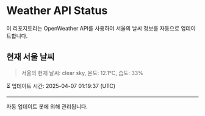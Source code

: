 
# Weather API Status

이 리포지토리는 OpenWeather API를 사용하여 서울의 날씨 정보를 자동으로 업데이트합니다.

## 현재 서울 날씨
> 서울의 현재 날씨: clear sky, 온도: 12.1°C, 습도: 33%

⏳ 업데이트 시간: 2025-04-07 01:19:37 (UTC)

---
자동 업데이트 봇에 의해 관리됩니다.
